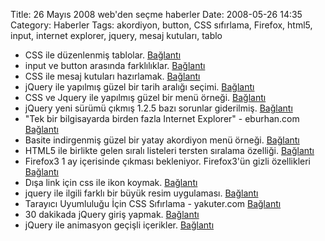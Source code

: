 Title: 26 Mayıs 2008 web&#039;den seçme haberler
Date: 2008-05-26 14:35
Category: Haberler
Tags: akordiyon, button, CSS sıfırlama, Firefox, html5, input, internet explorer, jquery, mesaj kutuları, tablo

-   CSS ile düzenlenmiş tablolar. [Bağlantı][]
-   input ve button arasında farklılıklar. [Bağlantı][1]
-   CSS ile mesaj kutuları hazırlamak. [Bağlantı][2]
-   jQuery ile yapılmış güzel bir tarih aralığı seçimi. [Bağlantı][3]
-   CSS ve Jquery ile yapılmış güzel bir menü örneği. [Bağlantı][4]
-   jQuery yeni sürümü çıkmış 1.2.5 bazı sorunlar giderilmiş.
    [Bağlantı][5]
-   "Tek bir bilgisayarda birden fazla Internet Explorer" - eburhan.com
    [Bağlantı][6]
-   Basite indirgenmiş güzel bir yatay akordiyon menü örneği.
    [Bağlantı][7]
-   HTML5 ile birlikte gelen sıralı listeleri tersten sıralama özelliği.
    [Bağlantı][8]
-   Firefox3 1 ay içerisinde çıkması bekleniyor. Firefox3'ün gizli
    özellikleri [Bağlantı][9]
-   Dışa link için css ile ikon koymak. [Bağlantı][10]
-   jquery ile ilgili farklı bir büyük resim uygulaması. [Bağlantı][11]
-   Tarayıcı Uyumluluğu İçin CSS Sıfırlama - yakuter.com [Bağlantı][12]
-   30 dakikada jQuery giriş yapmak. [Bağlantı][13]
-   jQuery ile animasyon geçişli içerikler. [Bağlantı][14]

</p>

  [Bağlantı]: http://cssconcept.com/css-tables/professional-solutions-for-css-tables
    "css ile tablo düzenleme"
  [1]: http://trevordavis.net/blog/tutorial/input-vs-button/
    "input ve buton"
  [2]: http://www.jankoatwarpspeed.com/post/2008/05/22/CSS-Message-Boxes-for-different-message-types.aspx
    "css ile mesaj kutuları"
  [3]: http://www.filamentgroup.com/examples/datepicker/
    "jQuery seçim aracı"
  [4]: http://nettuts.com/javascript-ajax/create-a-cool-animated-navigation-with-css-and-jquery/
    "jquery css"
  [5]: http://docs.jquery.com/Release:jQuery_1.2.5 "jquery 1.2.5"
  [6]: http://www.eburhan.com/tek-bir-bilgisayarda-birden-fazla-internet-explorer/
    "ie kur"
  [7]: http://www.leigeber.com/2008/05/horizontal-javascript-accordion-menu/
    "yatay akordiyon"
  [8]: http://css.dzone.com/news/html-5-reverse-ordered-lists
    "tersten sırala"
  [9]: http://www.sitepoint.com/blogs/2008/05/23/two-hidden-features-new-in-firefox-3/
    "Firefox3"
  [10]: http://www.maxdesign.com.au/presentation/external/ "dışa bağlan"
  [11]: http://www.dfc-e.com/metiers/multimedia/opensource/jquery-fancyzoom/
    "jquery büyük resim"
  [12]: http://www.yakuter.com/tarayici-uyumlulugu-icin-css-sifirlama/
    "tarayıcı uyumu"
  [13]: http://cotradeco.com/posts/629-learn-jquery-in-30-minutes
    "jquery"
  [14]: http://nettuts.com/javascript-ajax/how-to-load-in-and-animate-content-with-jquery/
    "jquery"
